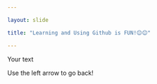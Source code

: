 ```yaml
---

layout: slide

title: "Learning and Using Github is FUN!😊😊"

---
```


Your text

Use the left arrow to go back!
